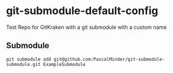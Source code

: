 # git-submodule-default-config
Test Repo for GitKraken with a git submodule with a custom name

## Submodule
```
git submodule add git@github.com:PascalMinder/git-submodule-submodule.git ExampleSubmodule
```
